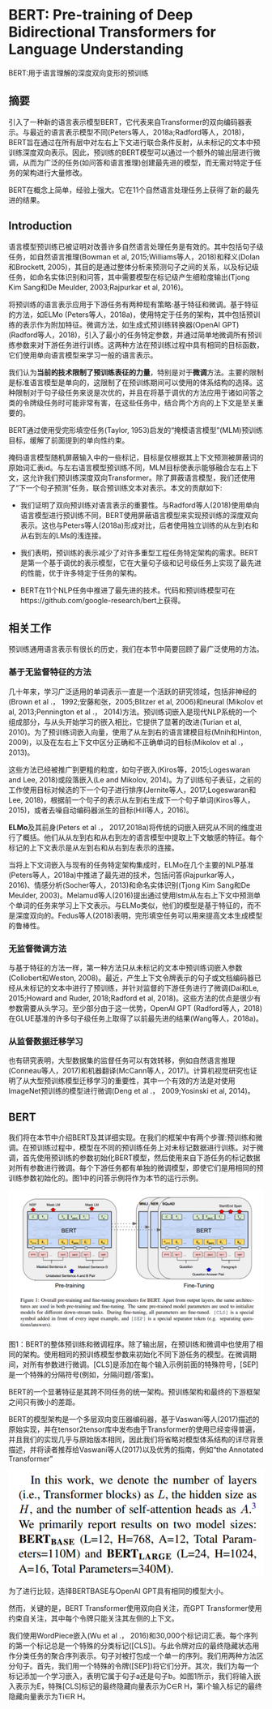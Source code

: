 # BERT: Pre-training of Deep Bidirectional Transformers for Language Understanding

BERT:用于语言理解的深度双向变形的预训练

## 摘要

引入了一种新的语言表示模型BERT，它代表来自Transformer的双向编码器表示。与最近的语言表示模型不同(Peters等人，2018a;Radford等人，2018)，BERT旨在通过在所有层中对左右上下文进行联合条件反射，从未标记的文本中预训练深度双向表示。因此，预训练的BERT模型可以通过一个额外的输出层进行微调，从而为广泛的任务(如问答和语言推理)创建最先进的模型，而无需对特定于任务的架构进行大量修改。

BERT在概念上简单，经验上强大。它在11个自然语言处理任务上获得了新的最先进的结果。

## Introduction

语言模型预训练已被证明对改善许多自然语言处理任务是有效的。其中包括句子级任务，如自然语言推理(Bowman et al, 2015;Williams等人，2018)和释义(Dolan和Brockett, 2005)，其目的是通过整体分析来预测句子之间的关系，以及标记级任务，如命名实体识别和问答，其中需要模型在标记级产生细粒度输出(Tjong Kim Sang和De Meulder, 2003;Rajpurkar et al, 2016)。

将预训练的语言表示应用于下游任务有两种现有策略:基于特征和微调。基于特征的方法，如ELMo (Peters等人，2018a)，使用特定于任务的架构，其中包括预训练的表示作为附加特征。微调方法，如生成式预训练转换器(OpenAI GPT) (Radford等人，2018)，引入了最小的任务特定参数，并通过简单地微调所有预训练参数来对下游任务进行训练。这两种方法在预训练过程中具有相同的目标函数，它们使用单向语言模型来学习一般的语言表示。

我们认为**当前的技术限制了预训练表征的力量**，特别是对于**微调**方法。主要的限制是标准语言模型是单向的，这限制了在预训练期间可以使用的体系结构的选择。这种限制对于句子级任务来说是次优的，并且在将基于调优的方法应用于诸如问答之类的令牌级任务时可能非常有害，在这些任务中，结合两个方向的上下文是至关重要的。

BERT通过使用受完形填空任务(Taylor, 1953)启发的“掩模语言模型”(MLM)预训练目标，缓解了前面提到的单向性约束。

掩码语言模型随机屏蔽输入中的一些标记，目标是仅根据其上下文预测被屏蔽词的原始词汇表id。与左右语言模型预训练不同，MLM目标使表示能够融合左右上下文，这允许我们预训练深度双向Transformer。除了屏蔽语言模型，我们还使用了“下一个句子预测”任务，联合预训练文本对表示。本文的贡献如下:

- 我们证明了双向预训练对语言表示的重要性。与Radford等人(2018)使用单向语言模型进行预训练不同，BERT使用屏蔽语言模型来实现预训练的深度双向表示。这也与Peters等人(2018a)形成对比，后者使用独立训练的从左到右和从右到左的LMs的浅连接。

- 我们表明，预训练的表示减少了对许多重型工程任务特定架构的需求。BERT是第一个基于调优的表示模型，它在大量句子级和记号级任务上实现了最先进的性能，优于许多特定于任务的架构。

- BERT在11个NLP任务中推进了最先进的技术。代码和预训练模型可在https://github.com/google-research/bert上获得。

## 相关工作

预训练通用语言表示有很长的历史，我们在本节中简要回顾了最广泛使用的方法。

### 基于无监督特征的方法

几十年来，学习广泛适用的单词表示一直是一个活跃的研究领域，包括非神经的(Brown et al .， 1992;安藤和张，2005;Blitzer et al, 2006)和neural (Mikolov et al, 2013;Pennington et al .， 2014)方法。预训练词嵌入是现代NLP系统的一个组成部分，与从头开始学习的嵌入相比，它提供了显著的改进(Turian et al, 2010)。为了预训练词嵌入向量，使用了从左到右的语言建模目标(Mnih和Hinton, 2009)，以及在左右上下文中区分正确和不正确单词的目标(Mikolov et al .， 2013)。

这些方法已经被推广到更粗的粒度，如句子嵌入(Kiros等，2015;Logeswaran and Lee, 2018)或段落嵌入(Le and Mikolov, 2014)。为了训练句子表征，之前的工作使用目标对候选的下一个句子进行排序(Jernite等人，2017;Logeswaran和Lee, 2018)，根据前一个句子的表示从左到右生成下一个句子单词(Kiros等人，2015)，或者去噪自动编码器派生的目标(Hill等人，2016)。

**ELMo**及其前身(Peters et al .， 2017,2018a)将传统的词嵌入研究从不同的维度进行了概括。他们从从左到右和从右到左的语言模型中提取上下文敏感的特征。每个标记的上下文表示是从左到右和从右到左表示的连接。

当将上下文词嵌入与现有的任务特定架构集成时，ELMo在几个主要的NLP基准(Peters等人，2018a)中推进了最先进的技术，包括问答(Rajpurkar等人，2016)、情感分析(Socher等人，2013)和命名实体识别(Tjong Kim Sang和De Meulder, 2003)。Melamud等人(2016)提出通过使用lstm从左右上下文中预测单个单词的任务来学习上下文表示。与ELMo类似，他们的模型是基于特征的，而不是深度双向的。Fedus等人(2018)表明，完形填空任务可以用来提高文本生成模型的鲁棒性。

### 无监督微调方法

与基于特征的方法一样，第一种方法只从未标记的文本中预训练词嵌入参数(Collobert和Weston, 2008)。最近，产生上下文令牌表示的句子或文档编码器已经从未标记的文本中进行了预训练，并针对监督的下游任务进行了微调(Dai和Le, 2015;Howard and Ruder, 2018;Radford et al, 2018)。这些方法的优点是很少有参数需要从头学习。至少部分由于这一优势，OpenAI GPT (Radford等人，2018)在GLUE基准的许多句子级任务上取得了以前最先进的结果(Wang等人，2018a)。

### 从监督数据迁移学习

也有研究表明，大型数据集的监督任务可以有效转移，例如自然语言推理(Conneau等人，2017)和机器翻译(McCann等人，2017)。计算机视觉研究也证明了从大型预训练模型迁移学习的重要性，其中一个有效的方法是对使用ImageNet预训练的模型进行微调(Deng et al .， 2009;Yosinski et al, 2014)。

## BERT

我们将在本节中介绍BERT及其详细实现。在我们的框架中有两个步骤:预训练和微调。在预训练过程中，模型在不同的预训练任务上对未标记数据进行训练。对于微调，首先使用预训练的参数初始化BERT模型，然后使用来自下游任务的标记数据对所有参数进行微调。每个下游任务都有单独的微调模型，即使它们是用相同的预训练参数初始化的。图1中的问答示例将作为本节的运行示例。

![QQ_1721641907935](./assets/QQ_1721641907935.png)

图1：BERT的整体预训练和微调程序。除了输出层，在预训练和微调中也使用了相同的架构。使用相同的预训练模型参数来初始化不同下游任务的模型。在微调期间，对所有参数进行微调。[CLS]是添加在每个输入示例前面的特殊符号，[SEP]是一个特殊的分隔符号(例如，分隔问题/答案)。

BERT的一个显著特征是其跨不同任务的统一架构。预训练架构和最终的下游框架之间只有微小的差距。

BERT的模型架构是一个多层双向变压器编码器，基于Vaswani等人(2017)描述的原始实现，并在tensor2tensor库中发布由于Transformer的使用已经变得普遍，并且我们的实现几乎与原始版本相同，因此我们将省略对模型体系结构的详尽背景描述，并将读者推荐给Vaswani等人(2017)以及优秀的指南，例如“the Annotated Transformer”

![QQ_1721642139412](./assets/QQ_1721642139412.png)

为了进行比较，选择BERTBASE与OpenAI GPT具有相同的模型大小。

然而，关键的是，BERT Transformer使用双向自关注，而GPT Transformer使用约束自关注，其中每个令牌只能关注其左侧的上下文。

我们使用WordPiece嵌入(Wu et al .， 2016)和30,000个标记词汇表。每个序列的第一个标记总是一个特殊的分类标记([CLS])。与此令牌对应的最终隐藏状态用作分类任务的聚合序列表示。句子对被打包成一个单一的序列。我们用两种方法区分句子。首先，我们用一个特殊的令牌([SEP])将它们分开。其次，我们为每一个标记添加一个学习嵌入，表明它属于句子a还是句子b。如图1所示，我们将输入嵌入表示为E，特殊[CLS]标记的最终隐藏向量表示为C∈R H，第i个输入标记的最终隐藏向量表示为Ti∈R H。